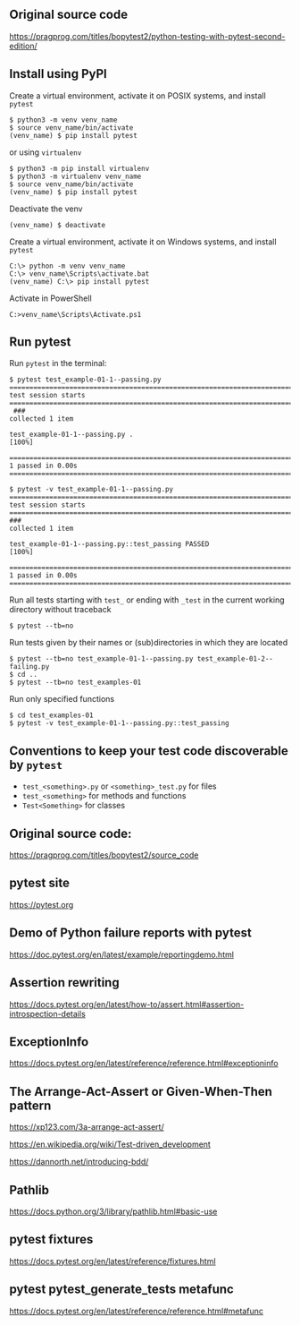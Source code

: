 ## Original source code
https://pragprog.com/titles/bopytest2/python-testing-with-pytest-second-edition/

## Install using PyPI

Create a virtual environment, activate it on POSIX systems, and install `pytest`
```unix
$ python3 -m venv venv_name
$ source venv_name/bin/activate
(venv_name) $ pip install pytest
```
or using `virtualenv`
```unix
$ python3 -m pip install virtualenv
$ python3 -m virtualenv venv_name
$ source venv_name/bin/activate
(venv_name) $ pip install pytest
```
Deactivate the venv
```unix
(venv_name) $ deactivate
```
Create a virtual environment, activate it on Windows systems, and install `pytest`
```windows
C:\> python -m venv venv_name
C:\> venv_name\Scripts\activate.bat
(venv_name) C:\> pip install pytest
```
Activate in PowerShell
```windows
C:>venv_name\Scripts\Activate.ps1
```

## Run pytest

Run `pytest` in the terminal:
```unix
$ pytest test_example-01-1--passing.py
===================================================================================================== test session starts ======================================================================================================
 ###
collected 1 item

test_example-01-1--passing.py .                                                                                                                                                                                                      [100%]

====================================================================================================== 1 passed in 0.00s =======================================================================================================
```
```unix
$ pytest -v test_example-01-1--passing.py
===================================================================================================== test session starts ======================================================================================================
###
collected 1 item

test_example-01-1--passing.py::test_passing PASSED                                                                                                                                                                                   [100%]

====================================================================================================== 1 passed in 0.00s =======================================================================================================
```

Run all tests starting with `test_` or ending with `_test` in the current working directory without traceback
```unix
$ pytest --tb=no
```

Run tests given by their names or (sub)directories in which they are located
```unix
$ pytest --tb=no test_example-01-1--passing.py test_example-01-2--failing.py
$ cd ..
$ pytest --tb=no test_examples-01
```

Run only specified functions
```unix
$ cd test_examples-01
$ pytest -v test_example-01-1--passing.py::test_passing
```

## Conventions to keep your test code discoverable by `pytest`

- `test_<something>.py` or `<something>_test.py` for files
- `test_<something>` for methods and functions
- `Test<Something>` for classes

## Original source code: 

https://pragprog.com/titles/bopytest2/source_code

## pytest site

https://pytest.org

## Demo of Python failure reports with pytest

https://doc.pytest.org/en/latest/example/reportingdemo.html

## Assertion rewriting

https://docs.pytest.org/en/latest/how-to/assert.html#assertion-introspection-details

## ExceptionInfo

https://docs.pytest.org/en/latest/reference/reference.html#exceptioninfo

## The Arrange-Act-Assert or Given-When-Then pattern

https://xp123.com/3a-arrange-act-assert/

https://en.wikipedia.org/wiki/Test-driven_development

https://dannorth.net/introducing-bdd/

## Pathlib

https://docs.python.org/3/library/pathlib.html#basic-use

## pytest fixtures

https://docs.pytest.org/en/latest/reference/fixtures.html

## pytest pytest_generate_tests metafunc

https://docs.pytest.org/en/latest/reference/reference.html#metafunc
